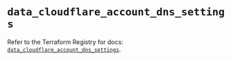 # `data_cloudflare_account_dns_settings`

Refer to the Terraform Registry for docs: [`data_cloudflare_account_dns_settings`](https://registry.terraform.io/providers/cloudflare/cloudflare/5.2.0/docs/data-sources/account_dns_settings).
